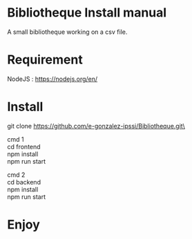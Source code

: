 # Bibliotheque Install manual

A small bibliotheque working on a csv file.

# Requirement

NodeJS : https://nodejs.org/en/

# Install

git clone https://github.com/e-gonzalez-ipssi/Bibliotheque.git\

cmd 1\
cd frontend\
npm install\
npm run start

cmd 2\
cd backend\
npm install\
npm run start

# Enjoy
